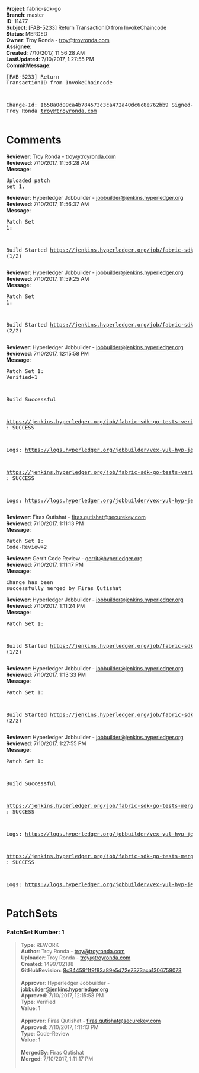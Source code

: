 <strong>Project</strong>: fabric-sdk-go<br><strong>Branch</strong>: master<br><strong>ID</strong>: 11477<br><strong>Subject</strong>: [FAB-5233] Return TransactionID from InvokeChaincode<br><strong>Status</strong>: MERGED<br><strong>Owner</strong>: Troy Ronda - troy@troyronda.com<br><strong>Assignee</strong>:<br><strong>Created</strong>: 7/10/2017, 11:56:28 AM<br><strong>LastUpdated</strong>: 7/10/2017, 1:27:55 PM<br><strong>CommitMessage</strong>:<br><pre>[FAB-5233] Return TransactionID from InvokeChaincode

Change-Id: I658a0d09ca4b784573c3ca472a40dc6c8e762bb9
Signed-off-by: Troy Ronda <troy@troyronda.com>
</pre><h1>Comments</h1><strong>Reviewer</strong>: Troy Ronda - troy@troyronda.com<br><strong>Reviewed</strong>: 7/10/2017, 11:56:28 AM<br><strong>Message</strong>: <pre>Uploaded patch set 1.</pre><strong>Reviewer</strong>: Hyperledger Jobbuilder - jobbuilder@jenkins.hyperledger.org<br><strong>Reviewed</strong>: 7/10/2017, 11:56:37 AM<br><strong>Message</strong>: <pre>Patch Set 1:

Build Started https://jenkins.hyperledger.org/job/fabric-sdk-go-tests-verify-s390x/120/ (1/2)</pre><strong>Reviewer</strong>: Hyperledger Jobbuilder - jobbuilder@jenkins.hyperledger.org<br><strong>Reviewed</strong>: 7/10/2017, 11:59:25 AM<br><strong>Message</strong>: <pre>Patch Set 1:

Build Started https://jenkins.hyperledger.org/job/fabric-sdk-go-tests-verify-x86_64/264/ (2/2)</pre><strong>Reviewer</strong>: Hyperledger Jobbuilder - jobbuilder@jenkins.hyperledger.org<br><strong>Reviewed</strong>: 7/10/2017, 12:15:58 PM<br><strong>Message</strong>: <pre>Patch Set 1: Verified+1

Build Successful 

https://jenkins.hyperledger.org/job/fabric-sdk-go-tests-verify-x86_64/264/ : SUCCESS

Logs: https://logs.hyperledger.org/jobbuilder/vex-yul-hyp-jenkins-1/fabric-sdk-go-tests-verify-x86_64/264

https://jenkins.hyperledger.org/job/fabric-sdk-go-tests-verify-s390x/120/ : SUCCESS

Logs: https://logs.hyperledger.org/jobbuilder/vex-yul-hyp-jenkins-1/fabric-sdk-go-tests-verify-s390x/120</pre><strong>Reviewer</strong>: Firas Qutishat - firas.qutishat@securekey.com<br><strong>Reviewed</strong>: 7/10/2017, 1:11:13 PM<br><strong>Message</strong>: <pre>Patch Set 1: Code-Review+2</pre><strong>Reviewer</strong>: Gerrit Code Review - gerrit@hyperledger.org<br><strong>Reviewed</strong>: 7/10/2017, 1:11:17 PM<br><strong>Message</strong>: <pre>Change has been successfully merged by Firas Qutishat</pre><strong>Reviewer</strong>: Hyperledger Jobbuilder - jobbuilder@jenkins.hyperledger.org<br><strong>Reviewed</strong>: 7/10/2017, 1:11:24 PM<br><strong>Message</strong>: <pre>Patch Set 1:

Build Started https://jenkins.hyperledger.org/job/fabric-sdk-go-tests-merge-s390x/45/ (1/2)</pre><strong>Reviewer</strong>: Hyperledger Jobbuilder - jobbuilder@jenkins.hyperledger.org<br><strong>Reviewed</strong>: 7/10/2017, 1:13:33 PM<br><strong>Message</strong>: <pre>Patch Set 1:

Build Started https://jenkins.hyperledger.org/job/fabric-sdk-go-tests-merge-x86_64/95/ (2/2)</pre><strong>Reviewer</strong>: Hyperledger Jobbuilder - jobbuilder@jenkins.hyperledger.org<br><strong>Reviewed</strong>: 7/10/2017, 1:27:55 PM<br><strong>Message</strong>: <pre>Patch Set 1:

Build Successful 

https://jenkins.hyperledger.org/job/fabric-sdk-go-tests-merge-x86_64/95/ : SUCCESS

Logs: https://logs.hyperledger.org/jobbuilder/vex-yul-hyp-jenkins-1/fabric-sdk-go-tests-merge-x86_64/95

https://jenkins.hyperledger.org/job/fabric-sdk-go-tests-merge-s390x/45/ : SUCCESS

Logs: https://logs.hyperledger.org/jobbuilder/vex-yul-hyp-jenkins-1/fabric-sdk-go-tests-merge-s390x/45</pre><h1>PatchSets</h1><h3>PatchSet Number: 1</h3><blockquote><strong>Type</strong>: REWORK<br><strong>Author</strong>: Troy Ronda - troy@troyronda.com<br><strong>Uploader</strong>: Troy Ronda - troy@troyronda.com<br><strong>Created</strong>: 1499702188<br><strong>GitHubRevision</strong>: [8c34459f1f9f83a89e5d72e7373aca1306759073](https://github.com/hyperledger/fabric-sdk-go/commit/8c34459f1f9f83a89e5d72e7373aca1306759073)<br><br><strong>Approver</strong>: Hyperledger Jobbuilder - jobbuilder@jenkins.hyperledger.org<br><strong>Approved</strong>: 7/10/2017, 12:15:58 PM<br><strong>Type</strong>: Verified<br><strong>Value</strong>: 1<br><br><strong>Approver</strong>: Firas Qutishat - firas.qutishat@securekey.com<br><strong>Approved</strong>: 7/10/2017, 1:11:13 PM<br><strong>Type</strong>: Code-Review<br><strong>Value</strong>: 1<br><br><strong>MergedBy</strong>: Firas Qutishat<br><strong>Merged</strong>: 7/10/2017, 1:11:17 PM<br><br></blockquote>